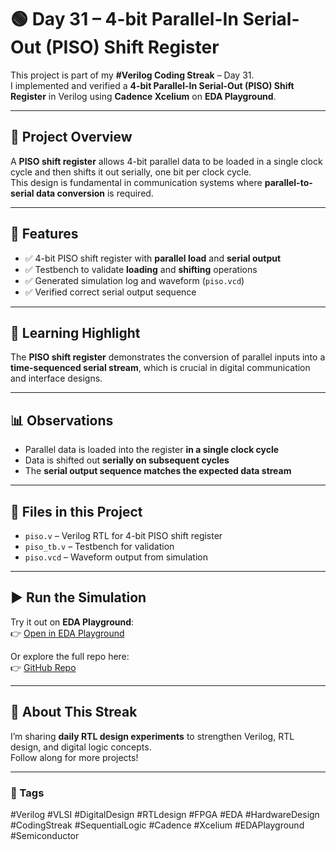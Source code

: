 # 🟢 Day 31 – 4-bit Parallel-In Serial-Out (PISO) Shift Register  

This project is part of my **#Verilog Coding Streak** – Day 31.  
I implemented and verified a **4-bit Parallel-In Serial-Out (PISO) Shift Register** in Verilog using **Cadence Xcelium** on **EDA Playground**.  

---

## 📌 Project Overview  
A **PISO shift register** allows 4-bit parallel data to be loaded in a single clock cycle and then shifts it out serially, one bit per clock cycle.  
This design is fundamental in communication systems where **parallel-to-serial data conversion** is required.  

---

## 🔧 Features  
- ✅ 4-bit PISO shift register with **parallel load** and **serial output**  
- ✅ Testbench to validate **loading** and **shifting** operations  
- ✅ Generated simulation log and waveform (`piso.vcd`)  
- ✅ Verified correct serial output sequence  

---

## 🧠 Learning Highlight  
The **PISO shift register** demonstrates the conversion of parallel inputs into a **time-sequenced serial stream**, which is crucial in digital communication and interface designs.  

---

## 📊 Observations  
- Parallel data is loaded into the register **in a single clock cycle**  
- Data is shifted out **serially on subsequent cycles**  
- The **serial output sequence matches the expected data stream**  

---

## 📂 Files in this Project  
- `piso.v` – Verilog RTL for 4-bit PISO shift register  
- `piso_tb.v` – Testbench for validation  
- `piso.vcd` – Waveform output from simulation  

---

## ▶️ Run the Simulation  
Try it out on **EDA Playground**:  
👉 [Open in EDA Playground](https://edaplayground.com/x/GeBV)  

Or explore the full repo here:  
👉 [GitHub Repo](https://github.com/mitanshigaur09/verilog)  

---

## 🚀 About This Streak  
I’m sharing **daily RTL design experiments** to strengthen Verilog, RTL design, and digital logic concepts.  
Follow along for more projects!  

---

### 📌 Tags  
#Verilog #VLSI #DigitalDesign #RTLdesign #FPGA #EDA #HardwareDesign #CodingStreak #SequentialLogic #Cadence #Xcelium #EDAPlayground #Semiconductor
